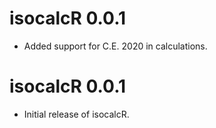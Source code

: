# isocalcR 0.0.1

* Added support for C.E. 2020 in calculations.

# isocalcR 0.0.1

* Initial release of isocalcR.
